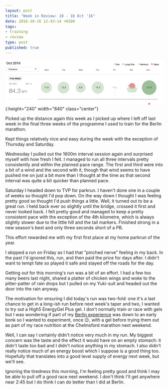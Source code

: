 ```yaml
---
layout: post
title: "Week in Review: 10 - 16 Oct '16"
date: 2016-10-16 12:43:14 +0100
tags:
- training
- review
type: post
published: true
---
```


![Week in Review: 10 - 16 Oct '16](/img/week-in-review-10-16Oct16.png){:height="240" width="840" class="center"}

Picked up the distance again this week as I picked up where I left off last week in the final three weeks of the programme I used to train for the Berlin marathon.

Kept things relatively nice and easy during the week with the exception of Thursday and Saturday.

Wednesday I pulled out the 1600m interval session again and surprised myself with how fresh I felt. I managed to run all three intervals pretty consistently and within the planned pace range. The first and third were into a bit of a wind and the second with it, though that wind seems to have pushed me on just a bit more than I thought at the time as that second interval was quite a bit quicker than planned pace.

Saturday I headed down to TVP for parkrun. I haven't done one in a couple of weeks so thought I'd pop down. On the way down I thought I was feeling pretty good so thought I'd push things a little. Well, it turned out to be a great run. I held back ever so slightly until the bridge, crossed it first and never looked back. I felt pretty good and managed to keep a pretty consistent pace with the exception of the 4th kilometre, which is always slightly slower due to the little hill and the tail markers. Finished strong in a new season's best and only three seconds short of a PB.

This effort rewarded me with my first first place at my home parkrun of the year.

I skipped a run on Friday as I had that "pinched nerve" feeling in my back. In the past I'd ignored this, run, and then paid the price for days after. I didn't want to tempt fate so played it safe and stayed off the roads for the day.

Getting out for this morning's run was a bit of an effort. I had a few too many beers last night, shared a platter of chicken wings and woke to the pitter-patter of rain drops but I pulled on my Yuki-suit and headed out the door into the rain anyway.

The motivation for ensuring I did today's run was two-fold: one it's a last chance to get in a long-ish run before next week's taper and two, I wanted to try out a High5 EnergyGel Plus gel. I don't normally train or race with gels but I was wondering if part of my [Berlin experience](/berlin-marathon-2016) was down to an early bonk so I wanted to experiment, once 😉, with a gel before trying them out as part of my race nutrition at the Chelmsford marathon next weekend.

Well, I can say I certainly didn't notice very much in my run. My biggest concern was the taste and the effect it would have on an empty stomach: it didn't taste too bad and I didn't notice anything in my stomach. I also didn't really notice much of an energy boost which I suppose is a good thing too. Hopefully that translates into a good level supply of energy next week, but we'll see.

Ignoring the tiredness this morning, I'm feeling pretty good and think I may be able to pull off a good race next weekend. I don't think I'll get anywhere near 2:45 but I do think I can do better than I did at Berlin.
